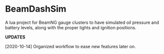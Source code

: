 # BeamDashSim
A lua project for BeamNG gauge clusters to have simulated oil pressure and battery levels, along with the proper lights and ignition positions.


**UPDATES**

[2020-10-14] Organized workflow to ease new features later on.
